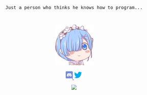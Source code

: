 <p align="center">
    <samp>
        Just a person who thinks he knows how to program...
    </samp>
</p>
<br>

<p align="center">
    <img src="resources/rem.png"/>
</p>

<p align="center">
    <a target="_blank" href="https://discord.com/users/468240598483206154">
        <img alt="Discord" width="22px" src="resources/discord.png"/>
    </a>
    <a target="_blank" href="https://twitter.com/remfannboy">
        <img alt="Twitter" width="27px" src="resources/twitter.png"/>
    </a>
</p>

<p align="center">
    <img src="https://badges.frapsoft.com/os/v1/open-source.png?v=103"/>
</p>
